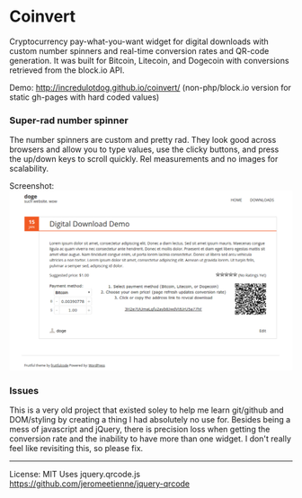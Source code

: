 # Coinvert
Cryptocurrency pay-what-you-want widget for digital downloads with custom number spinners and real-time conversion rates and QR-code generation. It was built for Bitcoin, Litecoin, and Dogecoin with conversions retrieved from the block.io API. 

Demo: <http://incredulotdog.github.io/coinvert/> (non-php/block.io version for static gh-pages with hard coded values)

### Super-rad number spinner
The number spinners are custom and pretty rad. They look good across browsers and allow you to type values, use the clicky buttons, and press the up/down keys to scroll quickly. Rel measurements and no images for scalability.

Screenshot:
![coinvert screenshot](screenshot.png)

### Issues
This is a very old project that existed soley to help me learn git/github and DOM/styling by creating a thing I had absolutely no use for. Besides being a mess of javascript and jQuery, there is precision loss when getting the conversion rate and the inability to have more than one widget. I don't really feel like revisiting this, so please fix.

---

License: MIT
Uses jquery.qrcode.js <https://github.com/jeromeetienne/jquery-qrcode>
